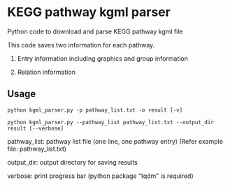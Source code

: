 # KEGG pathway kgml parser
Python code to download and parse KEGG pathway kgml file

This code saves two information for each pathway.

1. Entry information including graphics and group information

2. Relation information

## Usage
```
python kgml_parser.py -p pathway_list.txt -o result [-v]

python kgml_parser.py --pathway_list pathway_list.txt --output_dir result [--verbose]
```

pathway_list: pathway list file (one line, one pathway entry) (Refer example file: pathway_list.txt)

output_dir: output directory for saving results

verbose: print progress bar (python package "tqdm" is required)
